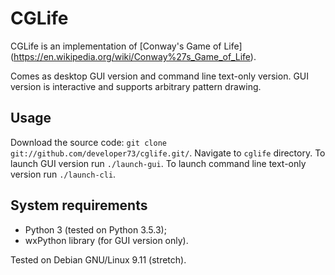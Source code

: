 # CGLife

CGLife is an implementation of [Conway's Game of Life]
(https://en.wikipedia.org/wiki/Conway%27s_Game_of_Life).

Comes as desktop GUI version and command line text-only version.
GUI version is interactive and supports arbitrary pattern drawing.

## Usage
Download the source code: `git clone git://github.com/developer73/cglife.git/`.
Navigate to `cglife` directory.
To launch GUI version run `./launch-gui`.
To launch command line text-only version run `./launch-cli`.

## System requirements
* Python 3 (tested on Python 3.5.3);
* wxPython library (for GUI version only).

Tested on Debian GNU/Linux 9.11 (stretch).
